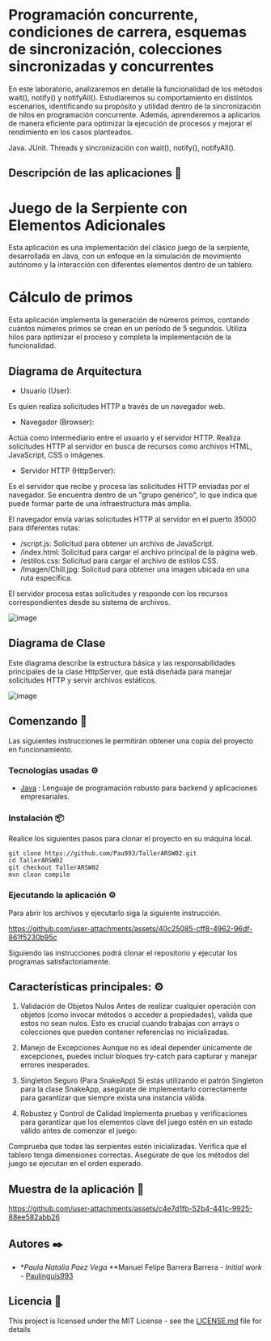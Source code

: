 # Programación concurrente, condiciones de carrera, esquemas de sincronización, colecciones sincronizadas y concurrentes

En este laboratorio, analizaremos en detalle la funcionalidad de los métodos wait(), notify() y notifyAll(). 
Estudiaremos su comportamiento en distintos escenarios, identificando su propósito y utilidad dentro de la sincronización de hilos en programación concurrente. Además, aprenderemos a aplicarlos 
de manera eficiente para optimizar la ejecución de procesos y mejorar el rendimiento en los casos planteados.

Java.
JUnit.
Threads y sincronización con wait(), notify(), notifyAll().

## Descripción de las aplicaciones 📖

# Juego de la Serpiente con Elementos Adicionales

Esta aplicación es una implementación del clásico juego de la serpiente, desarrollada en Java,
con un enfoque en la simulación de movimiento autónomo y la interacción con diferentes elementos dentro de un tablero.

# Cálculo de primos

Esta aplicación implementa la generación de números primos, contando cuántos números primos se crean en un período de 5 segundos. 
Utiliza hilos para optimizar el proceso y completa la implementación de la funcionalidad.

## Diagrama de Arquitectura

* Usuario (User):

Es quien realiza solicitudes HTTP a través de un navegador web.
* Navegador (Browser):

Actúa como intermediario entre el usuario y el servidor HTTP.
Realiza solicitudes HTTP al servidor en busca de recursos como archivos HTML, JavaScript, CSS o imágenes.
* Servidor HTTP (HttpServer):

Es el servidor que recibe y procesa las solicitudes HTTP enviadas por el navegador.
Se encuentra dentro de un "grupo genérico", lo que indica que puede formar parte de una infraestructura más amplia.

El navegador envía varias solicitudes HTTP al servidor en el puerto 35000 para diferentes rutas:

* /script.js: Solicitud para obtener un archivo de JavaScript.
* /index.html: Solicitud para cargar el archivo principal de la página web.
* /estilos.css: Solicitud para cargar el archivo de estilos CSS.
* /Imagen/Chill.jpg: Solicitud para obtener una imagen ubicada en una ruta específica.

El servidor procesa estas solicitudes y responde con los recursos correspondientes desde su sistema de archivos.

![image](https://github.com/user-attachments/assets/01c7ee8a-a10d-44e3-875e-97118c608545)

## Diagrama de Clase

Este diagrama describe la estructura básica y las responsabilidades principales de la clase HttpServer, que está diseñada para manejar solicitudes HTTP y servir archivos estáticos.

![image](https://github.com/user-attachments/assets/caace3d5-a3de-44fa-9875-e34adebdba24)


## Comenzando 🚀

Las siguientes instrucciones le permitirán obtener una copia del proyecto en funcionamiento.

### Tecnologías usadas ⚙️

* [Java](https://www.java.com/es/) : Lenguaje de programación robusto para backend y aplicaciones empresariales.

### Instalación 📦

Realice los siguientes pasos para clonar el proyecto en su máquina local.

```
git clone https://github.com/Pau993/TallerARSW02.git
cd TallerARSW02
git checkout TallerARSW02
mvn clean compile
```

### Ejecutando la aplicación ⚙️

Para abrir los archivos y ejecutarlo siga la siguiente instrucción.

https://github.com/user-attachments/assets/40c25085-cff8-4962-96df-861f5230b95c

Siguiendo las instrucciones podrá clonar el repositorio y ejecutar los programas satisfactoriamente.

## Características principales: ⚙️

1. Validación de Objetos Nulos
Antes de realizar cualquier operación con objetos (como invocar métodos o acceder a propiedades),
valida que estos no sean nulos. Esto es crucial cuando trabajas con arrays o colecciones que pueden contener
referencias no inicializadas.

2. Manejo de Excepciones
Aunque no es ideal depender únicamente de excepciones,
puedes incluir bloques try-catch para capturar y manejar errores inesperados.

3. Singleton Seguro (Para SnakeApp)
Si estás utilizando el patrón Singleton para la clase SnakeApp, asegúrate de implementarlo
 correctamente para garantizar que siempre exista una instancia válida.

4. Robustez y Control de Calidad
Implementa pruebas y verificaciones para garantizar que los elementos clave del juego estén en un estado
válido antes de comenzar el juego:

Comprueba que todas las serpientes estén inicializadas.
Verifica que el tablero tenga dimensiones correctas.
Asegúrate de que los métodos del juego se ejecutan en el orden esperado.
## Muestra de la aplicación 🧩

https://github.com/user-attachments/assets/c4e7d1fb-52b4-441c-9925-88ee582abb26

## Autores ✒️

* **Paula Natalia Paez Vega* **Manuel Felipe Barrera Barrera - *Initial work* - [Paulinguis993](https://github.com/Paulinguis993)

## Licencia 📄

This project is licensed under the MIT License - see the [LICENSE.md](LICENSE.md) file for details
